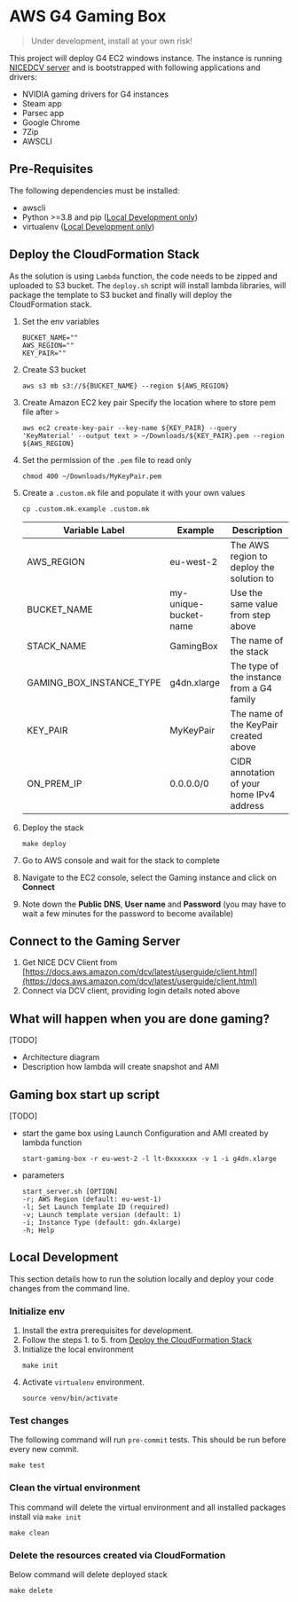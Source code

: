# AWS G4 Gaming Box

> Under development, install at your own risk!

This project will deploy G4 EC2 windows instance. The instance is running [NICEDCV server](https://docs.aws.amazon.com/dcv/latest/userguide/getting-started.html) and is bootstrapped with following applications and drivers:
* NVIDIA gaming drivers for G4 instances
* Steam app
* Parsec app
* Google Chrome
* 7Zip
* AWSCLI

## Pre-Requisites

The following dependencies must be installed:
- awscli
- Python >=3.8 and pip ([Local Development only](#local-development))
- virtualenv ([Local Development only](#local-development))

## Deploy the CloudFormation Stack
As the solution is using `Lambda` function, the code needs to be zipped and uploaded to S3 bucket. The `deploy.sh` script will install lambda libraries, will package the template to S3 bucket and finally will deploy the CloudFormation stack.

1. Set the env variables
    ```shell script
    BUCKET_NAME=""
    AWS_REGION=""
    KEY_PAIR=""
    ```
1. Create S3 bucket
    ```shell script
    aws s3 mb s3://${BUCKET_NAME} --region ${AWS_REGION}
    ```
1. Create Amazon EC2 key pair
    Specify the location where to store pem file after `>`
    ```shell script
    aws ec2 create-key-pair --key-name ${KEY_PAIR} --query 'KeyMaterial' --output text > ~/Downloads/${KEY_PAIR}.pem --region ${AWS_REGION}
    ```
1. Set the permission of the `.pem` file to read only
    ```shell script
    chmod 400 ~/Downloads/MyKeyPair.pem
    ```
1. Create a `.custom.mk` file and populate it with your own values
   ```
   cp .custom.mk.example .custom.mk
   ```

   |Variable Label|Example|Description|
   |--------------|-------|-----------|
   |AWS_REGION |eu-west-2|The AWS region to deploy the solution to|
   |BUCKET_NAME|my-unique-bucket-name|Use the same value from step above|
   |STACK_NAME |GamingBox|The name of the stack|
   |GAMING_BOX_INSTANCE_TYPE |g4dn.xlarge|The type of the instance from a G4 family|
   |KEY_PAIR   |MyKeyPair|The name of the KeyPair created above|
   |ON_PREM_IP |0.0.0.0/0|CIDR annotation of your home IPv4 address|

1. Deploy the stack
    ```shell script
    make deploy
    ```
1. Go to AWS console and wait for the stack to complete
1. Navigate to the EC2 console, select the Gaming instance and click on **Connect**
1. Note down the **Public DNS**, **User name** and **Password** (you may have to wait a few minutes for the password to become available)

## Connect to the Gaming Server
1. Get NICE DCV Client from [https://docs.aws.amazon.com/dcv/latest/userguide/client.html](https://docs.aws.amazon.com/dcv/latest/userguide/client.html)
1. Connect via DCV client, providing login details noted above

## What will happen when you are done gaming?
[TODO]
- Architecture diagram
- Description how lambda will create snapshot and AMI

## Gaming box start up script
[TODO]
- start the game box using Launch Configuration and AMI created by lambda function
    ```shell script
    start-gaming-box -r eu-west-2 -l lt-0xxxxxxx -v 1 -i g4dn.xlarge
    ```
- parameters
    ```shell script
    start_server.sh [OPTION]
    -r; AWS Region (default: eu-west-1)
    -l; Set Launch Template ID (required)
    -v; Launch template version (default: 1)
    -i; Instance Type (default: gdn.4xlarge)
    -h; Help
    ```

## Local Development
This section details how to run the solution locally and deploy your code changes from the command line.

### Initialize env
1. Install the extra prerequisites for development.
1. Follow the steps 1. to 5. from [Deploy the CloudFormation Stack](#Deploy-the-CloudFormation-Stack)
1. Initialize the local environment
    ```shell script
    make init
    ```
1. Activate `virtualenv` environment.
    ```shell script
    source venv/bin/activate
    ```

### Test changes
The following command will run `pre-commit` tests. This should be run before every new commit.
```shell script
make test
```

### Clean the virtual environment
This command will delete the virtual environment and all installed packages install via `make init`
```shell script
make clean
```

### Delete the resources created via CloudFormation
Below command will delete deployed stack
```shell script
make delete
```
